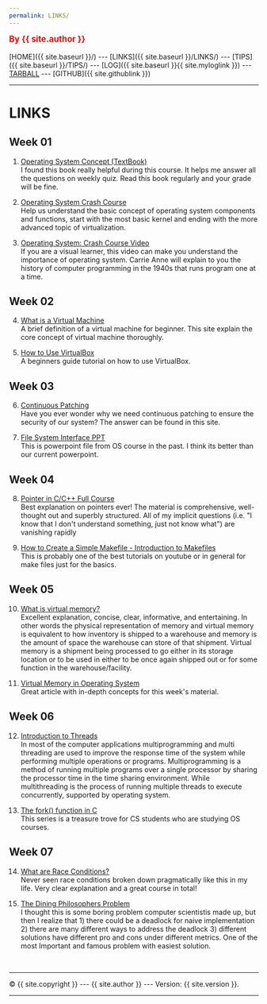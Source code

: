 ```yaml
---
permalink: LINKS/
---
```

<span style="color:red; font-weight:bold; font-size:larger;">By {{ site.author }}</span>
<br><br>
[HOME]({{ site.baseurl }}/) ---
[LINKS]({{ site.baseurl }}/LINKS/) ---
[TIPS]({{ site.baseurl }}/TIPS/) ---
[LOG]({{ site.baseurl }}{{ site.myloglink }}) ---
[TARBALL](SandBox/cbkadal.tar.xz) ---
[GITHUB]({{ site.githublink }})
<br>
<hr>

# LINKS

## Week 01

1. [Operating System Concept (TextBook)](https://os.ecci.ucr.ac.cr/slides/Abraham-Silberschatz-Operating-System-Concepts-10th-2018.pdf)<br>
I found this book really helpful during this course. It helps me answer all the questions on weekly quiz. Read this book regularly and your grade will be fine.

2. [Operating System Crash Course](https://www.educative.io/blog/operating-systems-crashcourse)<br>
Help us understand the basic concept of operating system components and functions, start with the most basic kernel and ending with the more advanced topic of virtualization.

3. [Operating System: Crash Course Video](https://www.youtube.com/watch?v=26QPDBe-NB8)<br>
If you are a visual learner, this video can make you understand the importance of operating system. Carrie Anne will explain to you the history of computer programming in the 1940s that runs program one at a time. 

## Week 02

4. [What is a Virtual Machine](https://www.vmware.com/topics/glossary/content/virtual-machine.html)<br>
A brief definition of a virtual machine for beginner. This site explain the core concept of virtual machine thoroughly.

5. [How to Use VirtualBox](https://www.youtube.com/watch?v=sB_5fqiysi4)<br>
A beginners guide tutorial on how to use VirtualBox.

## Week 03

6. [Continuous Patching](https://www.automox.com/blog/continuous-patching-good-cyber-hygiene)<br>
Have you ever wonder why we need continuous patching to ensure the security of our system? The answer can be found in this site.

7. [File System Interface PPT](https://staff.ui.ac.id/system/files/users/moningka/material/file-10b.pdf)<br>
This is powerpoint file from OS course in the past. I think its better than our current powerpoint.

## Week 04

8. [Pointer in C/C++ Full Course](https://www.youtube.com/watch?v=zuegQmMdy8M)<br>
Best explanation on pointers ever! The material is comprehensive, well-thought out and superbly structured. All of my implicit questions (i.e. "I know that  I don't understand something, just not know what") are vanishing rapidly

9. [How to Create a Simple Makefile - Introduction to Makefiles](https://www.youtube.com/watch?v=_r7i5X0rXJk)<br>
This is probably one of the best tutorials on youtube or in general for make files just for the basics.

## Week 05

10. [What is virtual memory?](https://www.youtube.com/watch?v=2quKyPnUShQ)<br>
Excellent explanation, concise, clear, informative, and entertaining. In other words the physical representation of memory and virtual memory is equivalent to how inventory is shipped to a warehouse and memory is the amount of space the warehouse can store of that shipment. Virtual memory is a shipment being processed to go either in its storage location or to be used in either to be once again shipped out or for some function in the warehouse/facility.

11. [Virtual Memory in Operating System](https://www.geeksforgeeks.org/virtual-memory-in-operating-system/)<br>
Great article with in-depth concepts for this week's material.

## Week 06

12. [Introduction to Threads](https://www.youtube.com/watch?v=LOfGJcVnvAk)<br>
In most of the computer applications multiprogramming and multi threading are used to improve the response time of the system while performing multiple operations or programs. Multiprogramming is a method of running multiple programs over a single processor by sharing the processor time in the time sharing environment. While multithreading is the process of running multiple threads to execute concurrently, supported by operating system.

13. [The fork() function in C](https://www.youtube.com/watch?v=cex9XrZCU14)<br>
This series is a treasure trove for CS students who are studying OS courses.

## Week 07

14. [What are Race Conditions?](https://www.youtube.com/watch?v=FY9livorrJI)<br>
Never seen race conditions broken down pragmatically like this in my life. Very clear explanation and a great course in total!

16. [The Dining Philosophers Problem](https://www.youtube.com/watch?v=FYUi-u7UWgw)<br>
I thought this is some boring problem computer scientistis made up, but then I realize that 1) there could be a deadlock for naive implementation 2) there are many different ways to address the deadlock 3) different solutions have different pro and cons under different metrics. One of the most Important and famous problem with easiest solution.

<br>
<hr>
&copy; {{ site.copyright }} --- {{ site.author }} --- Version: {{ site.version }}.
<hr>
<br>
